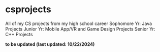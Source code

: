 # csprojects
All of my CS projects from my high school career
Sophomore Yr: Java Projects
Junior Yr: Mobile App/VR and Game Design Projects
Senior Yr: C++ Projects

**to be updated (last updated: 10/22/2024)**
